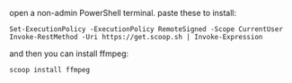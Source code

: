 open a non-admin PowerShell terminal. paste these to install:

    Set-ExecutionPolicy -ExecutionPolicy RemoteSigned -Scope CurrentUser
    Invoke-RestMethod -Uri https://get.scoop.sh | Invoke-Expression

and then you can install ffmpeg:

    scoop install ffmpeg
